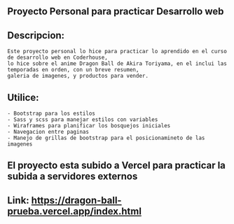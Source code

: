## Proyecto Personal para practicar Desarrollo web

## Descripcion:

    Este proyecto personal lo hice para practicar lo aprendido en el curso de desarrollo web en Coderhouse,
    lo hice sobre el anime Dragon Ball de Akira Toriyama, en el inclui las temporadas en orden, con un breve resumen,
    galeria de imagenes, y productos para vender.

## Utilice:

    - Bootstrap para los estilos
    - Sass y scss para manejar estilos con variables
    - Wiraframes para planificar los bosquejos iniciales
    - Navegacion entre paginas
    - Manejo de grillas de bootstrap para el posicionamineto de las imagenes

## El proyecto esta subido a Vercel para practicar la subida a servidores externos

## Link: https://dragon-ball-prueba.vercel.app/index.html 
